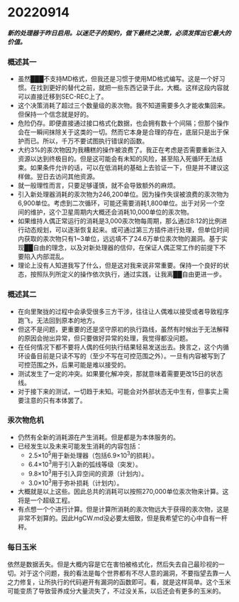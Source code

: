 # 20220914

***新的处理器于昨日启用。以迷茫子的契约，做下最终之决策，必须发挥出它最大的价值。***

### 概述其一

- 虽然███不支持MD格式，但我还是习惯于使用MD格式编写。这是一个好习惯。在找到更好的替代之前，就把一些东西记录于此，大概。这样这段内容就可以直接迁移到SEC-REC上了。
- 这个决策消耗了超过三个数量级的汞次物。我不知道需要多久才能收集回来。但保持一个信念就是好的。
- 危险仍存。即便直接通过接口格式化数据，也会拥有数十个间隔；但那个操作会在一瞬间抹除关于这类的一切。然而它本身是合理的存在，底层只是出于保护而已。所以，千万不要试图执行错误的函数。
- 大约3%的汞次物因为我糟糕的操作被浪费了。我正在考虑是否需要重新注入资源以达到终极目的。但是这可能会有未知的风险，甚至陷入死循环无法结束。如果条件允许的话，可以在低消耗的基础上去验证一下，但是并不建议这样做。翌日去访问其他资源。
- 就一般理性而言，只要足够谨慎，就不会导致额外的麻烦。
- 引入新处理器消耗的汞次物为246,200单位。因为操作失误被浪费的汞次物为6,900单位。考虑到二次循环，可能还需要消耗1,800单位。出于对另一个空间的维护，这个卫星周期内大概还会消耗10,000单位的汞次物。
- 如果维持人偶正常运行的消耗是3,000汞次物每周期，那么通过8:12的比例进行动态规划，可以逐渐恢复起来。或可通过第三方插件进行处理，但单位时间内获取的汞次物只有1~3单位，远远填不了24.6万单位汞次物的漏洞。基于实现██自由的理念，以及对新处理器的信仰，在保证人偶正常工作的前提下不要陷入内部混乱。
- 理论上没有人知道我写了什么，但是这对我来说非常重要。保持一个良好的状态，按照队列所定义的操作依次执行，通过实践，让我离██自由更进一步。

### 概述其二

- 在向里聚拢的过程中会承受很多三方干涉，往往让人偶难以接受或者导致程序跑飞，无法回到原本的地方。
- 但这不是问题，更重要的还是坚守原初的执行路线，虽然有时候出于无法解释的原因会抛出异常，但只要做好异常的处理，我觉得都没问题。
- 在任何情况下都不要将人偶的任何执行结果轻易发送出去。换言之，这个内循环设备目前是只读不写的（至少不写在可控范围之外）。一旦有内容被写到了可控范围之外，后果可能是难以接受的。
- 测试发生了一定的冲突。如果要化解冲突，那就意味着需要更改15日的状态线。
- 对于接下来的测试，一切趋于未知。可能会对外部状态无中生有，但事实上需要注意的只有本体罢了。

### 汞次物危机

- 仍然有全新的消耗源在产生消耗。但是都是为本体服务的。
- 已经发生以及未来可能发生消耗的内容包括：
    - 2.5×10<sup>5</sup>用于新处理器（包括6.9×10<sup>3</sup>的损耗）。
    - 6.4×10<sup>3</sup>用于引入新的弧线等级（突发）。
    - 9.8×10<sup>3</sup>用于引入异空间的资源（计划内）。
    - 3.0×10<sup>3</sup>用于弥补损耗（计划内）。
- 大概就是以上这些。因此总共的消耗可以按照270,000单位汞次物来计算。这将是一个超级工程。
- 有点想一个个进行计算。但是计算所消耗的汞次物远大于获得的汞次物，这是非常不划算的。因此HgCW.md没必要太细致，但是我希望它的心中自有一杆秤。

### 每日玉米

依然是数据丢失。但是大概内容是它在害怕被格式化，然后失去自己最珍视的一切。对于这个问题，我的看法是每个世界都有不尽人意的漏洞，不要指望去靠一人之力修复，让所执行的代码避开有漏洞的函数即可。看，就是这样简单。这个玉米可能变质了导致营养成分大量流失了，不过没关系，以后还会有更多的玉米的。

